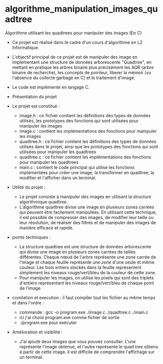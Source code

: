 # algorithme_manipulation_images_quadtree
Algorithme utilisant les quadtrees pour manipuler des images (En C)

- Ce projet est réalisé dans le cadre d'un cours d'algorithme en L2 Informatique.

- L'objectif principal de ce projet est de manipuler des image en implémentant une structure de données arborescente "Quadtree",
en mettant en pratique les arbres binaire plus précisément les AQR (arbre binaire de recherche), les concepts de pointeur, liberer la mémoir
(vu l'absence du collecte garbage en C) et le traitement d'image.

- Le code est implémenté en langage C.

* Présentation du projet
- Le projet est constitué :

  - image.h : ce fichier contient les définitions des types de données utilisés, les prototypes des fonctions qui sont utilisées pour manipuler les images
  - image.c : contient les implémentations des fonctions pour manipuler les images
  - quadtree.h : ce fichier contient les définitions des types de données utilisés dans le projet, ainsi que les prototypes 
des fonctions qui sont utilisées pour manipuler les quadtrees
  - quadtree.c : ce fichier contient les implémentations des fonctions pour manipuler les quadtrees
  - main.c : contient le code principal qui utilise les fonctions implémentées pour créer une image, 
la transformer en quadtree, la modifier et l'afficher dans un terminal.

* Utilité du projet :
  - Le projet consiste à manipuler des images en utilisant la structure algorithmique quadtree. 
  - L'algorithme quadtree divise une image en plusieurs zones carrées qui peuvent être facilement manipulées. 
En utilisant cette technique, il est possible de compresser des images,
de modifier leur taille ou leur résolution, de réaliser des filtres et de manipuler des images de manière efficace et rapide.

* points techniques :
  - La structure quadtree est une structure de données arborescente qui divise une image en plusieurs zones 
carrées de tailles différentes. Chaque nœud de l'arbre représente une zone carrée de l'image et chaque feuille 
représente une zone d'une seule et même couleur. Les trois entiers stockés dans la feuille représentent simplement 
les niveaux rouge/vert/bleu de la couleur de cette zone.
  - Pour manipuler les images, on utilise les pixels qui sont des triplets d'entiers représentant les niveaux rouge/vert/bleu de chaque point de l'image.

* comilation et execution : 
il faut compiler tout les fichier au même temps et dans l'ordre :
  - commande : gcc -o program.exe ./image.c ./quadtree.c ./main.c 
  - ici j'ai choisi program.exe comme fichier de sortie
  - ./program.exe pour exécuter 

* Amélioration et visibilité : 
  - J'ai ajouté deux images que vous pouvez consulter. L'une représente l'image obtenue, et l'autre représente le quad tree obtenu à partir de cette image. Il est difficile de comprendre l'affichage sur un terminal.
